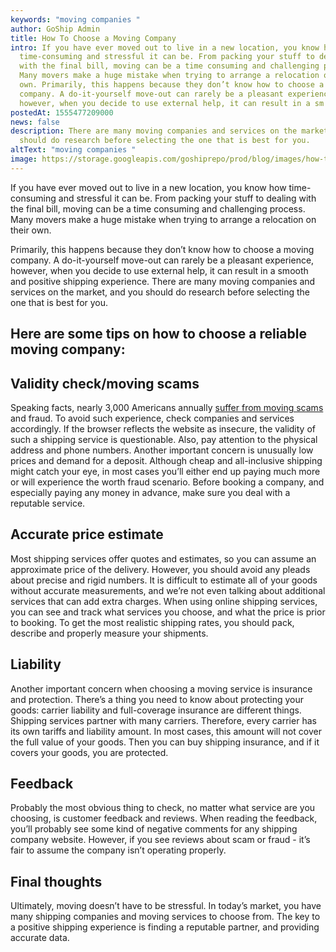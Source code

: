 ```yaml
---
keywords: "moving companies "
author: GoShip Admin
title: How To Choose a Moving Company
intro: If you have ever moved out to live in a new location, you know how
  time-consuming and stressful it can be. From packing your stuff to dealing
  with the final bill, moving can be a time consuming and challenging process.
  Many movers make a huge mistake when trying to arrange a relocation on their
  own. Primarily, this happens because they don’t know how to choose a moving
  company. A do-it-yourself move-out can rarely be a pleasant experience,
  however, when you decide to use external help, it can result in a sm
postedAt: 1555477209000
news: false
description: There are many moving companies and services on the market, and you
  should do research before selecting the one that is best for you.
altText: "moving companies "
image: https://storage.googleapis.com/goshiprepo/prod/blog/images/how-to-choose-a-moving-company.jpg
---
```

If you have ever moved out to live in a new location, you know how time-consuming and stressful it can be. From packing your stuff to dealing with the final bill, moving can be a time consuming and challenging process. Many movers make a huge mistake when trying to arrange a relocation on their own. 

Primarily, this happens because they don’t know how to choose a moving company. A do-it-yourself move-out can rarely be a pleasant experience, however, when you decide to use external help, it can result in a smooth and positive shipping experience. There are many moving companies and services on the market, and you should do research before selecting the one that is best for you.

## **Here are some tips on how to choose a reliable moving company:**

## **Validity check/moving scams**

Speaking facts, nearly 3,000 Americans annually [suffer from moving scams](https://www.unigroupinc.com/newsroom/company-news/moving-fraud-affects-3000-americans) and fraud. To avoid such experience, check companies and services accordingly. If the browser reflects the website as insecure, the validity of such a shipping service is questionable. Also, pay attention to the physical address and phone numbers. Another important concern is unusually low prices and demand for a deposit. Although cheap and all-inclusive shipping might catch your eye, in most cases you’ll either end up paying much more or will experience the worth fraud scenario. Before booking a company, and especially paying any money in advance, make sure you deal with a reputable service.

## **Accurate price estimate**

Most shipping services offer quotes and estimates, so you can assume an approximate price of the delivery. However, you should avoid any pleads about precise and rigid numbers. It is difficult to estimate all of your goods without accurate measurements, and we’re not even talking about additional services that can add extra charges. When using online shipping services, you can see and track what services you choose, and what the price is prior to booking. To get the most realistic shipping rates, you should pack, describe and properly measure your shipments.

## **Liability**

Another important concern when choosing a moving service is insurance and protection. There’s a thing you need to know about protecting your goods: carrier liability and full-coverage insurance are different things. Shipping services partner with many carriers. Therefore, every carrier has its own tariffs and liability amount. In most cases, this amount will not cover the full value of your goods. Then you can buy shipping insurance, and if it covers your goods, you are protected.

## **Feedback**

Probably the most obvious thing to check, no matter what service are you choosing, is customer feedback and reviews. When reading the feedback, you’ll probably see some kind of negative comments for any shipping company website. However, if you see reviews about scam or fraud - it’s fair to assume the company isn’t operating properly.

## **Final thoughts**

Ultimately, moving doesn’t have to be stressful. In today’s market, you have many shipping companies and moving services to choose from. The key to a positive shipping experience is finding a reputable partner, and providing accurate data.